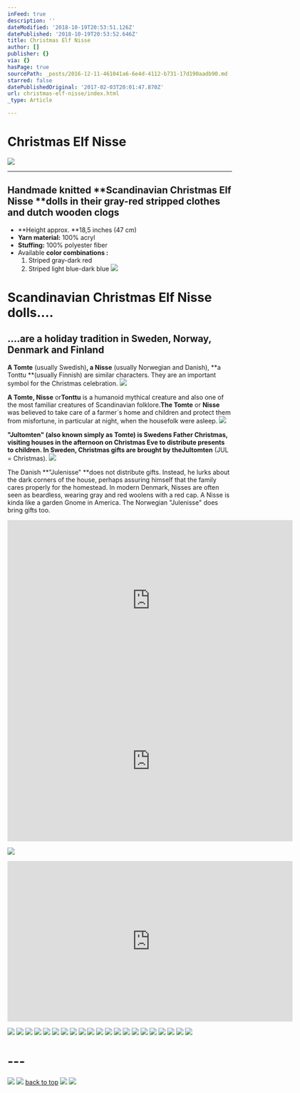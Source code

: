 ```yaml
---
inFeed: true
description: ''
dateModified: '2018-10-19T20:53:51.126Z'
datePublished: '2018-10-19T20:53:52.646Z'
title: Christmas Elf Nisse
author: []
publisher: {}
via: {}
hasPage: true
sourcePath: _posts/2016-12-11-461041a6-6e4d-4112-b731-17d190aadb90.md
starred: false
datePublishedOriginal: '2017-02-03T20:01:47.870Z'
url: christmas-elf-nisse/index.html
_type: Article

---
```

# Christmas Elf Nisse
![](https://the-grid-user-content.s3-us-west-2.amazonaws.com/2b625e5b-c165-4a2c-947e-639001a72aec.jpg)

---

## Handmade knitted **Scandinavian Christmas Elf Nisse **dolls in their gray-red stripped clothes and dutch wooden clogs

* **Height approx. **18,5 inches (47 cm)
* **Yarn material:** 100% acryl
* **Stuffing:** 100% polyester fiber
* Available **color combinations :**
  1. Striped gray-dark red
  2. Striped light blue-dark blue
![](https://the-grid-user-content.s3-us-west-2.amazonaws.com/8a662c6d-2113-444d-9ff5-d7d4ca315d04.jpg)

# Scandinavian Christmas Elf Nisse dolls....

## ....are a holiday tradition in Sweden, Norway, Denmark and Finland

**A Tomte** (usually Swedish)**, a Nisse** (usually Norwegian and Danish), **a Tonttu **(usually Finnish) are similar characters. They are an important symbol for the Christmas celebration.
![](https://the-grid-user-content.s3-us-west-2.amazonaws.com/e260d481-9d2f-4384-b8c8-62a219655595.jpg)

**A Tomte, Nisse** or**Tonttu** is a humanoid mythical creature and also one of the most familiar creatures of Scandinavian folklore.**The Tomte** or **Nisse** was believed to take care of a farmer´s home and children and protect them from misfortune, in particular at night, when the housefolk were asleep.
![](https://the-grid-user-content.s3-us-west-2.amazonaws.com/c101bfc3-0f49-4d62-900f-bc22c9913ac1.jpg)

**"Jultomten" **(also known simply as Tomte) is Swedens Father Christmas, visiting houses in the afternoon on Christmas Eve to distribute presents to children. In Sweden, Christmas gifts are brought by the**Jultomten** (JUL = Christmas).
![](https://the-grid-user-content.s3-us-west-2.amazonaws.com/197c2b6c-9c51-49b3-920b-b06d2c7a56dc.jpg)

The Danish **"Julenisse" **does not distribute gifts. Instead, he lurks about the dark corners of the house, perhaps assuring himself that the family cares properly for the homestead. In modern Denmark, Nisses are often seen as beardless, wearing gray and red woolens with a red cap. A Nisse is kinda like a garden Gnome in America. The Norwegian "Julenisse" does bring gifts too.

<iframe src="https://cdn.embedly.com/widgets/media.html?src=https%3A%2F%2Fwww.youtube.com%2Fembed%2FjETPxlyJOF4%3Ffeature%3Doembed&amp;url=http%3A%2F%2Fwww.youtube.com%2Fwatch%3Fv%3DjETPxlyJOF4&amp;image=https%3A%2F%2Fi.ytimg.com%2Fvi%2FjETPxlyJOF4%2Fhqdefault.jpg&amp;key=a715cf41cc93453ca338d350cd26f87b&amp;type=text%2Fhtml&amp;schema=youtube" width="640" height="360" scrolling="no" frameborder="0" allowfullscreen="" style=""></iframe>

<iframe src="https://cdn.embedly.com/widgets/media.html?src=https%3A%2F%2Fwww.youtube.com%2Fembed%2Fnb05sgwhXFI%3Ffeature%3Doembed&amp;url=http%3A%2F%2Fwww.youtube.com%2Fwatch%3Fv%3Dnb05sgwhXFI&amp;image=https%3A%2F%2Fi.ytimg.com%2Fvi%2Fnb05sgwhXFI%2Fhqdefault.jpg&amp;key=a715cf41cc93453ca338d350cd26f87b&amp;type=text%2Fhtml&amp;schema=youtube" width="640" height="360" scrolling="no" frameborder="0" allowfullscreen="" style=""></iframe>

![](https://the-grid-user-content.s3-us-west-2.amazonaws.com/94ab815a-ec11-4ab1-9c54-f8ffc3a0ce72.jpg)

<iframe src="https://cdn.embedly.com/widgets/media.html?src=https%3A%2F%2Fwww.youtube.com%2Fembed%2F_uv74o8hG30%3Ffeature%3Doembed&amp;url=http%3A%2F%2Fwww.youtube.com%2Fwatch%3Fv%3D_uv74o8hG30&amp;image=https%3A%2F%2Fi.ytimg.com%2Fvi%2F_uv74o8hG30%2Fhqdefault.jpg&amp;key=a715cf41cc93453ca338d350cd26f87b&amp;type=text%2Fhtml&amp;schema=youtube" width="640" height="360" scrolling="no" frameborder="0" allowfullscreen="" style=""></iframe>

![](https://the-grid-user-content.s3-us-west-2.amazonaws.com/33330b29-46ab-40fb-8cd3-70b6e2dc5ffd.jpg)
![](https://the-grid-user-content.s3-us-west-2.amazonaws.com/59b23022-75b6-4270-b770-5da705c00e20.jpg)
![](https://the-grid-user-content.s3-us-west-2.amazonaws.com/4dd67496-2e56-406d-8bc3-3a3de97699b7.jpg)
![](https://the-grid-user-content.s3-us-west-2.amazonaws.com/983d4316-350a-4fbf-9cf8-c1cf6d31ad2c.jpg)
![](https://the-grid-user-content.s3-us-west-2.amazonaws.com/78f70f3b-34f4-46c0-94e4-f3188e840337.jpg)
![](https://the-grid-user-content.s3-us-west-2.amazonaws.com/45646f6d-ea9c-4ca2-828b-1a577ff1c31b.jpg)
![](https://the-grid-user-content.s3-us-west-2.amazonaws.com/9f3043fe-2634-4de9-9891-2f74eec6ee3a.jpg)
![](https://the-grid-user-content.s3-us-west-2.amazonaws.com/74972b1d-db4f-4b98-9232-e4a93d669b97.jpg)
![](https://the-grid-user-content.s3-us-west-2.amazonaws.com/3d50cd84-294a-4685-8aa1-85393fa984f9.jpg)
![](https://the-grid-user-content.s3-us-west-2.amazonaws.com/c155eb99-eb6d-4e3f-a203-202c8318124f.jpg)
![](https://the-grid-user-content.s3-us-west-2.amazonaws.com/9d0c9e24-d860-4ec7-b0dd-9c8306a3d587.jpg)
![](https://the-grid-user-content.s3-us-west-2.amazonaws.com/5b5f3e68-9609-4f02-a68a-9833f88bc6d7.jpg)
![](https://the-grid-user-content.s3-us-west-2.amazonaws.com/928eb2da-1e48-4d9f-8a9d-e9bf0a07ab46.jpg)
![](https://the-grid-user-content.s3-us-west-2.amazonaws.com/93a32447-c987-4342-948b-731609b07469.jpg)
![](https://the-grid-user-content.s3-us-west-2.amazonaws.com/c8ce3ca1-efab-408c-a03c-fd25037ff586.jpg)
![](https://the-grid-user-content.s3-us-west-2.amazonaws.com/e467238f-76d0-4f6e-b1ea-4f2e0b95df5e.jpg)
![](https://the-grid-user-content.s3-us-west-2.amazonaws.com/817fe2ce-5135-454d-ae7b-147d182bee9c.jpg)
![](https://the-grid-user-content.s3-us-west-2.amazonaws.com/9e4edaa0-677b-4ac4-9774-9838fc30e491.jpg)
![](https://the-grid-user-content.s3-us-west-2.amazonaws.com/2e1bf159-278a-46db-bb95-8dd0804feb92.jpg)
![](https://the-grid-user-content.s3-us-west-2.amazonaws.com/3a4a228c-51df-4ab5-a8e1-6b59e11fbf9d.jpg)
![](https://the-grid-user-content.s3-us-west-2.amazonaws.com/27623f95-ab78-4d79-8896-31606c628f69.jpg)

# ---
![](https://the-grid-user-content.s3-us-west-2.amazonaws.com/2474a8ed-6584-4c68-b59d-578320dae64b.jpg)
![](https://the-grid-user-content.s3-us-west-2.amazonaws.com/131d8064-d8ae-4be6-bdf3-f56f2930466b.jpg)
[back to top][0]
![](https://the-grid-user-content.s3-us-west-2.amazonaws.com/da788a2d-0a27-4fb3-89bf-1625618d7cd8.jpg)
![](https://the-grid-user-content.s3-us-west-2.amazonaws.com/7a4de6f2-0ed3-498a-950f-44d2e128e5ac.jpg)

[0]: https://thegrid.ai/lgsignd/christmas-elf-nisse